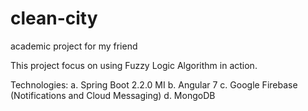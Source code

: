 # clean-city
academic project for my friend

This project focus on using Fuzzy Logic Algorithm in action.

Technologies:
  a.  Spring Boot 2.2.0 MI
  b.  Angular 7
  c.  Google Firebase (Notifications and Cloud Messaging)
  d.  MongoDB
